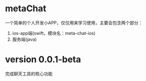 # metaChat

一个简单的个人开发小APP，仅仅用来学习使用，主要会包含两个部分：

1. ios-app端(swift，模块名：meta-chat-ios)
2. 服务端(java)

# version 0.0.1-beta

完成聊天工具的核心功能 
